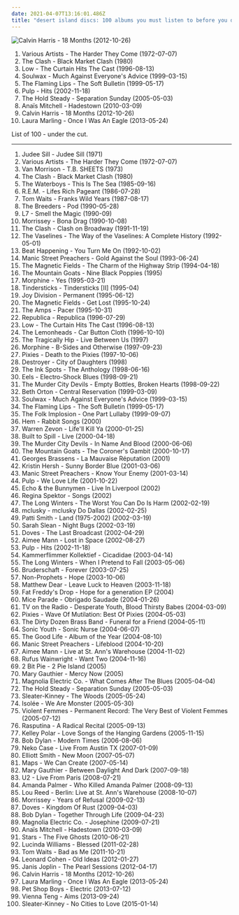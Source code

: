 ```yaml
---
date: 2021-04-07T13:16:01.486Z
title: "desert island discs: 100 albums you must listen to before you die"
---
```

![Calvin Harris - 18 Months (2012-10-26)](http://coverartarchive.org/release/4e32dd65-ee0b-47d0-a217-93752224f93f/11608487637-500.jpg "Calvin Harris - 18 Months (2012-10-26)")
<ol class="albums">
<li data-cover="https://img.discogs.com/kOWJpUyL3F_FpQ3HdX3TzTL03so=/fit-in/538x536/filters:strip_icc():format(jpeg):mode_rgb():quality(90)/discogs-images/R-393159-1176250241.jpeg.jpg" data-tags="soundtrack, reggae, reggae-pop, desert island discs, pitchfork 70s, rs 500 best, sjc" role="button">Various Artists - The Harder They Come (1972-07-07)</li>
<li data-cover="https://via.placeholder.com/450" data-tags="80s, post-punk, clash, desert island discs, my vinyl, own on cassette, vidette, sjc" role="button">The Clash - Black Market Clash (1980)</li>
<li data-cover="https://via.placeholder.com/450" data-tags="rock, indie rock, 90s, explorations, slowcore, low, want, sometimes i feel so happy, full tracks, desert island discs, 20 favorite albums of 1996, early work, revive the nineties" role="button">Low - The Curtain Hits The Cast (1996-08-13)</li>
<li data-cover="https://via.placeholder.com/450" data-tags="90s, albums i own on cd" role="button">Soulwax - Much Against Everyone's Advice (1999-03-15)</li>
<li data-cover="http://coverartarchive.org/release/58e26176-9898-4a7e-837f-fcb221f1dfc1/21047497043-500.jpg" data-tags="indie, 90s, alternative, rock" role="button">The Flaming Lips - The Soft Bulletin (1999-05-17)</li>
<li data-cover="https://via.placeholder.com/450" data-tags="indie, rock, britpop, sheffield allsorts, fear of music" role="button">Pulp - Hits (2002-11-18)</li>
<li data-cover="https://img.discogs.com/zglsbKAcHiIS-ejfAIagUpjrYMo=/fit-in/600x615/filters:strip_icc():format(jpeg):mode_rgb():quality(90)/discogs-images/R-660171-1499753855-2263.jpeg.jpg" data-tags="rock, indie" role="button">The Hold Steady - Separation Sunday (2005-05-03)</li>
<li data-cover="http://coverartarchive.org/release/58145268-9ecd-42f5-9f1c-4e7968c7d285/4828304228-500.jpg" data-tags="folk, epic, contemporary folk, romantic, melodic, quirky, soundtracks, energetic, narrative, passionate, literate, musical, irreverent, organic, rainy day, confident, earnest, provocative, uncompromising, dramatic, bittersweet, eerie, intimate, earthy, elegant, alternative folk, yearning, warm, lyrical, flowing, poignant, detached, playful, sensual, delicate, lush, wistful, witty, enigmatic, tender, philosophical, unsettling, desperate, graceful, elaborate, gutsy, lively, 2010 releases, desert island albums, flawless albums, ambitious, elegiac, serious, kinetic, desert island discs, cosmopolitan, folk opera, physical cds i actually own, the perfect record" role="button">Anaïs Mitchell - Hadestown (2010-03-09)</li>
<li data-cover="http://coverartarchive.org/release/4e32dd65-ee0b-47d0-a217-93752224f93f/11608487637-500.jpg" data-tags="electronic, dance, house" role="button">Calvin Harris - 18 Months (2012-10-26)</li>
<li data-cover="http://coverartarchive.org/release/bf301708-c09d-4005-b029-65840a08f37f/15696299805-500.jpg" data-tags="folk, contemporary folk, americana, indie folk" role="button">Laura Marling - Once I Was An Eagle (2013-05-24)</li>
</ol>
List of 100 - under the cut.
<!-- more -->

_________________

<ol class="albums">
<li data-cover="https://img.discogs.com/vZ1KA_i6WwspQhA-ftt8QmgsQzA=/fit-in/600x601/filters:strip_icc():format(jpeg):mode_rgb():quality(90)/discogs-images/R-1090091-1493546882-1166.jpeg.jpg" data-tags="70s, folk" role="button">
Judee Sill - Judee Sill (1971)
</li>
<li data-cover="https://img.discogs.com/kOWJpUyL3F_FpQ3HdX3TzTL03so=/fit-in/538x536/filters:strip_icc():format(jpeg):mode_rgb():quality(90)/discogs-images/R-393159-1176250241.jpeg.jpg" data-tags="soundtrack, reggae, reggae-pop, desert island discs, pitchfork 70s, rs 500 best, sjc" role="button">
Various Artists - The Harder They Come (1972-07-07)
</li>
<li data-cover="http://coverartarchive.org/release/a478245b-a608-4813-85b2-36fd09a4d6d2/26942669535-500.jpg" data-tags="rock, 60s, desert island discs, sjc" role="button">
Van Morrison - T.B. SHEETS (1973)
</li>
<li data-cover="https://via.placeholder.com/450" data-tags="80s, post-punk, clash, desert island discs, my vinyl, own on cassette, vidette, sjc" role="button">
The Clash - Black Market Clash (1980)
</li>
<li data-cover="https://via.placeholder.com/450" data-tags="folk rock, rock" role="button">
The Waterboys - This Is The Sea (1985-09-16)
</li>
<li data-cover="http://coverartarchive.org/release/1f233a68-c3c2-348b-a135-10edc450edf7/25408536436-500.jpg" data-tags="80s, alternative rock" role="button">
R.E.M. - Lifes Rich Pageant (1986-07-28)
</li>
<li data-cover="http://coverartarchive.org/release/541d890a-9ecd-4d75-8db3-883b706d434a/4010641500-500.jpg" data-tags="blues, singer-songwriter" role="button">
Tom Waits - Franks Wild Years (1987-08-17)
</li>
<li data-cover="http://coverartarchive.org/release/213f1d8f-9233-3b6d-822d-d10f81e39e8d/13112905140-500.jpg" data-tags="rock, alternative, indie rock, 90s, 4ad, steve albini, indie, female vocalists" role="button">
The Breeders - Pod (1990-05-28)
</li>
<li data-cover="https://via.placeholder.com/450" data-tags="riot grrrl" role="button">
L7 - Smell the Magic (1990-09)
</li>
<li data-cover="http://coverartarchive.org/release/74678f8d-80a8-3091-ada8-89d617241547/22697273580-500.jpg" data-tags="morrissey, alternative" role="button">
Morrissey - Bona Drag (1990-10-08)
</li>
<li data-cover="http://coverartarchive.org/release/8dc0d4c7-b26c-455e-b7df-2319c0da6b28/7983528242-500.jpg" data-tags="the guardian list of 1000 albums to hear before you die" role="button">
The Clash - Clash on Broadway (1991-11-19)
</li>
<li data-cover="http://coverartarchive.org/release/d16fceb3-9852-41d3-b9be-8d50fd110ae7/15842770700-500.jpg" data-tags="twee, scotland is for lovers" role="button">
The Vaselines - The Way of the Vaselines: A Complete History (1992-05-01)
</li>
<li data-cover="https://img.discogs.com/sNIqdOYvfwEjeUq7LbGClVOGEpw=/fit-in/301x300/filters:strip_icc():format(jpeg):mode_rgb():quality(90)/discogs-images/R-3211956-1320686677.jpeg.jpg" data-tags="twee, indie pop, twee pop, 90s" role="button">
Beat Happening - You Turn Me On (1992-10-02)
</li>
<li data-cover="http://coverartarchive.org/release/9187f0d2-f9c7-4e4f-959f-f67da371dd7e/1666908080-500.jpg" data-tags="90s, alternative rock" role="button">
Manic Street Preachers - Gold Against the Soul (1993-06-24)
</li>
<li data-cover="https://img.discogs.com/SxMPTUWOHdQBiIWVV3H7JrmTI9A=/fit-in/600x584/filters:strip_icc():format(jpeg):mode_rgb():quality(90)/discogs-images/R-1494649-1295275076.jpeg.jpg" data-tags="indie, 90s" role="button">
The Magnetic Fields - The Charm of the Highway Strip (1994-04-18)
</li>
<li data-cover="http://coverartarchive.org/release/2345b971-b2bc-47bb-963f-cf8aede74b2a/7927140622-500.jpg" data-tags="folk, indie rock, singer-songwriter, folk rock, desert island discs" role="button">
The Mountain Goats - Nine Black Poppies (1995)
</li>
<li data-cover="https://img.discogs.com/pEkA8NMhit904bjmJXAfE8BuKhw=/fit-in/350x350/filters:strip_icc():format(jpeg):mode_rgb():quality(90)/discogs-images/R-3546778-1334755331.jpeg.jpg" data-tags="morphine" role="button">
Morphine - Yes (1995-03-21)
</li>
<li data-cover="https://img.discogs.com/rskzeijYKyUBSp_3O6sDj3NSOrM=/fit-in/380x600/filters:strip_icc():format(jpeg):mode_rgb():quality(90)/discogs-images/R-926785-1173647488.jpeg.jpg" data-tags="indie, rock, chamber pop" role="button">
Tindersticks - Tindersticks [II] (1995-04)
</li>
<li data-cover="http://coverartarchive.org/release/d7c9e8c6-b057-4f48-b04e-c460ec924eff/11920495341-500.jpg" data-tags="post-punk" role="button">
Joy Division - Permanent (1995-06-12)
</li>
<li data-cover="https://img.discogs.com/Aom3nC0ohHutlZHi-maPQevzBXY=/fit-in/600x596/filters:strip_icc():format(jpeg):mode_rgb():quality(90)/discogs-images/R-1316874-1293192052.jpeg.jpg" data-tags="synthpop" role="button">
The Magnetic Fields - Get Lost (1995-10-24)
</li>
<li data-cover="http://coverartarchive.org/release/8ee6b6b1-fe79-4935-b229-50f64b87cb17/7786670567-500.jpg" data-tags="4ad" role="button">
The Amps - Pacer (1995-10-31)
</li>
<li data-cover="http://coverartarchive.org/release/c6bee5c2-f5b2-3339-ab89-a13f7d7c1f41/13753506399-500.jpg" data-tags="female vocalists, indie rock, 90s, pop-rock" role="button">
Republica - Republica (1996-07-29)
</li>
<li data-cover="https://via.placeholder.com/450" data-tags="rock, indie rock, 90s, explorations, slowcore, low, want, sometimes i feel so happy, full tracks, desert island discs, 20 favorite albums of 1996, early work, revive the nineties" role="button">
Low - The Curtain Hits The Cast (1996-08-13)
</li>
<li data-cover="http://coverartarchive.org/release/76f6f7a8-4f91-42d4-849a-3c59ac2924da/24966254250-500.jpg" data-tags="indie, rock, alternative rock, 90s" role="button">
The Lemonheads - Car Button Cloth (1996-10-10)
</li>
<li data-cover="http://coverartarchive.org/release/e4895e4d-859c-48e4-966c-18ee276bade1/15415720886-500.jpg" data-tags="desert island discs" role="button">
The Tragically Hip - Live Between Us (1997)
</li>
<li data-cover="https://img.discogs.com/b-FBPjm0GqlUyO2vV65Fa3GwmHQ=/fit-in/600x622/filters:strip_icc():format(jpeg):mode_rgb():quality(90)/discogs-images/R-5040125-1467635776-3609.jpeg.jpg" data-tags="blues rock" role="button">
Morphine - B-Sides and Otherwise (1997-09-23)
</li>
<li data-cover="http://coverartarchive.org/release/51413ed2-fae9-47f2-9759-b0b98434836c/1156807663-500.jpg" data-tags="alternative rock" role="button">
Pixies - Death to the Pixies (1997-10-06)
</li>
<li data-cover="http://coverartarchive.org/release/57a5da39-729b-3352-9c95-e9b390e22e08/16155956543-500.jpg" data-tags="sad, canadian, 90s" role="button">
Destroyer - City of Daughters (1998)
</li>
<li data-cover="https://img.discogs.com/VO22300uDqVLZwiT4NF515eK0oY=/fit-in/500x491/filters:strip_icc():format(jpeg):mode_rgb():quality(90)/discogs-images/R-5902490-1405871731-2823.jpeg.jpg" data-tags="jazz, desert island discs, collected, out of order" role="button">
The Ink Spots - The Anthology (1998-06-16)
</li>
<li data-cover="http://coverartarchive.org/release/18274d01-86aa-4f26-ab80-5526bd285d9b/5129179403-500.jpg" data-tags="90s, indie rock" role="button">
Eels - Electro-Shock Blues (1998-09-21)
</li>
<li data-cover="http://coverartarchive.org/release/1833e684-c6e4-3896-b766-339903b983d2/15531441645-500.jpg" data-tags="punk rock, rock and roll, desert island discs, where is my bong, drunk tank singalong tune" role="button">
The Murder City Devils - Empty Bottles, Broken Hearts (1998-09-22)
</li>
<li data-cover="http://coverartarchive.org/release/e52667e4-6e44-3092-bce5-0c35c44d3057/9518252678-500.jpg" data-tags="folk, singer-songwriter" role="button">
Beth Orton - Central Reservation (1999-03-09)
</li>
<li data-cover="https://via.placeholder.com/450" data-tags="90s, albums i own on cd" role="button">
Soulwax - Much Against Everyone's Advice (1999-03-15)
</li>
<li data-cover="http://coverartarchive.org/release/58e26176-9898-4a7e-837f-fcb221f1dfc1/21047497043-500.jpg" data-tags="indie, 90s, alternative, rock" role="button">
The Flaming Lips - The Soft Bulletin (1999-05-17)
</li>
<li data-cover="http://coverartarchive.org/release/8575fd42-419b-494b-933c-f00b66192cb2/15753249630-500.jpg" data-tags="indie, rock, awesome bass, desert island discs, own it, buythis, albums to dl" role="button">
The Folk Implosion - One Part Lullaby (1999-09-07)
</li>
<li data-cover="https://img.discogs.com/mzrlfh0QWWb39FzQZz6tWxtTFdg=/fit-in/600x600/filters:strip_icc():format(jpeg):mode_rgb():quality(90)/discogs-images/R-958023-1177482020.jpeg.jpg" data-tags="female vocalists" role="button">
Hem - Rabbit Songs (2000)
</li>
<li data-cover="http://coverartarchive.org/release/dd7859da-63b8-46d0-b811-e05e11a2c1c2/24875604394-500.jpg" data-tags="rock, 2000s" role="button">
Warren Zevon - Life'll Kill Ya (2000-01-25)
</li>
<li data-cover="http://coverartarchive.org/release/8eb5fba9-e6fe-46db-8ff4-1ab77e1096f4/7940771884-500.jpg" data-tags="indie, rock" role="button">
Built to Spill - Live (2000-04-18)
</li>
<li data-cover="http://coverartarchive.org/release/ee70adc5-ad51-4974-b272-bf6282719875/25101692738-500.jpg" data-tags="punk rock, rock and roll, garage punk, desert island discs, where is my bong, headbangers ball, drunk tank singalong tune" role="button">
The Murder City Devils - In Name And Blood (2000-06-06)
</li>
<li data-cover="http://coverartarchive.org/release/e022d75b-efad-4e5d-a192-970888da9532/7927188368-500.jpg" data-tags="indie, folk, acoustic" role="button">
The Mountain Goats - The Coroner's Gambit (2000-10-17)
</li>
<li data-cover="http://coverartarchive.org/release/ef7832c2-369c-40c3-a148-527e2b59c5b6/3496279385-500.jpg" data-tags="french" role="button">
Georges Brassens - La Mauvaise Réputation (2001)
</li>
<li data-cover="http://coverartarchive.org/release/c1eedf21-be23-48eb-b079-61ff3c2941e5/2377901046-500.jpg" data-tags="alternative, singer-songwriter, 00s, desert island discs" role="button">
Kristin Hersh - Sunny Border Blue (2001-03-06)
</li>
<li data-cover="https://img.discogs.com/BtU1YkotzVIjpB_8c23e3EHr_so=/fit-in/600x939/filters:strip_icc():format(jpeg):mode_rgb():quality(90)/discogs-images/R-8194197-1569744019-7938.jpeg.jpg" data-tags="rock, 00s" role="button">
Manic Street Preachers - Know Your Enemy (2001-03-14)
</li>
<li data-cover="http://coverartarchive.org/release/d8f8d195-b0ce-43c7-9435-ad236478cf9c/17812400344-500.jpg" data-tags="britpop" role="button">
Pulp - We Love Life (2001-10-22)
</li>
<li data-cover="http://coverartarchive.org/release/c1f1819a-ce97-4f2c-bff7-54f8dd2be70b/12885144100-500.jpg" data-tags="alternative, new wave, live, liverpool, echo & the bunnymen, deleted, live album, desert island discs, flashback alternatives, brilliant albums, sjc, live in liverpool" role="button">
Echo & the Bunnymen - Live In Liverpool (2002)
</li>
<li data-cover="http://coverartarchive.org/release/fcb8a3df-61cc-450e-9c9a-fbcfddffae84/16146902869-500.jpg" data-tags="piano, female vocalists" role="button">
Regina Spektor - Songs (2002)
</li>
<li data-cover="http://coverartarchive.org/release/61dfc0c1-9057-41c5-b788-a8cfe26c633a/17647597715-500.jpg" data-tags="indie, seattle, indie rock, bounce, euphoric, 2000s, blissful, barsuk, cathartic, clutter, plaintive, folksy, desert island discs, barsuk: generalized, the long winters, albums acquired in 2011" role="button">
The Long Winters - The Worst You Can Do Is Harm (2002-02-19)
</li>
<li data-cover="http://coverartarchive.org/release/c9b684e7-1820-4f91-a43b-ebf12c580d9f/6624706040-500.jpg" data-tags="noise rock" role="button">
mclusky - mclusky Do Dallas (2002-02-25)
</li>
<li data-cover="http://coverartarchive.org/release/b2273268-4069-415a-bd3a-f585221511a7/7615476194-500.jpg" data-tags="singer-songwriter, desert island discs, own it" role="button">
Patti Smith - Land (1975-2002) (2002-03-19)
</li>
<li data-cover="http://coverartarchive.org/release/f9416d61-7016-4dbd-bda3-7a1ec0d35735/5312408655-500.jpg" data-tags="singer-songwriter, 00s" role="button">
Sarah Slean - Night Bugs (2002-03-19)
</li>
<li data-cover="http://coverartarchive.org/release/5e306f81-9a7c-3d3a-9393-43dd35440717/24893740190-500.jpg" data-tags="britpop, indie" role="button">
Doves - The Last Broadcast (2002-04-29)
</li>
<li data-cover="http://coverartarchive.org/release/8fc6366c-ad31-4825-80b0-b2830ba9712b/10272280281-500.jpg" data-tags="singer-songwriter, female vocalists" role="button">
Aimee Mann - Lost in Space (2002-08-27)
</li>
<li data-cover="https://via.placeholder.com/450" data-tags="indie, rock, britpop, sheffield allsorts, fear of music" role="button">
Pulp - Hits (2002-11-18)
</li>
<li data-cover="http://coverartarchive.org/release/1191245c-bfdd-439b-a775-33e33b2a231e/17406169110-500.jpg" data-tags="dark jazz" role="button">
Kammerflimmer Kollektief - Cicadidae (2003-04-14)
</li>
<li data-cover="http://coverartarchive.org/release/3e5e8698-8ed5-4807-ba58-dc91e1685a37/17600926681-500.jpg" data-tags="barsuk" role="button">
The Long Winters - When I Pretend to Fall (2003-05-06)
</li>
<li data-cover="https://img.discogs.com/x_ZXbTXhgJAS1mE58lQEzzO1UJg=/fit-in/426x600/filters:strip_icc():format(jpeg):mode_rgb():quality(90)/discogs-images/R-175867-1555449374-8049.png.jpg" data-tags="industrial, ebm, desert island discs, recommendable" role="button">
Bruderschaft - Forever (2003-07-25)
</li>
<li data-cover="http://coverartarchive.org/release/83267759-636c-4bf5-9206-48d65f24fe25/26396017496-500.jpg" data-tags="hip-hop" role="button">
Non-Prophets - Hope (2003-10-06)
</li>
<li data-cover="http://coverartarchive.org/release/ab33d59d-8e92-4487-8635-6a00f2549062/7729589344-500.jpg" data-tags="minimal" role="button">
Matthew Dear - Leave Luck to Heaven (2003-11-18)
</li>
<li data-cover="http://coverartarchive.org/release/3091b679-2b44-4b33-b182-cfb13e9e3c6c/2842870569-500.jpg" data-tags="reggae, dub, new zealand, sonar kollektiv, desert island discs, in queue" role="button">
Fat Freddy's Drop - Hope for a generation EP (2004)
</li>
<li data-cover="http://coverartarchive.org/release/5e1d0431-64dd-4e59-85c9-bdc0e311dcb7/4506037751-500.jpg" data-tags="electronica, post-rock" role="button">
Mice Parade - Obrigado Saudade (2004-01-26)
</li>
<li data-cover="http://coverartarchive.org/release/f9cafd68-0169-4480-8d12-8583375bc173/13899396319-500.jpg" data-tags="indie rock" role="button">
TV on the Radio - Desperate Youth, Blood Thirsty Babes (2004-03-09)
</li>
<li data-cover="http://coverartarchive.org/release/7764cb26-a401-4214-9d30-be0bde7f3f19/1817430121-500.jpg" data-tags="rock" role="button">
Pixies - Wave Of Mutilation: Best Of Pixies (2004-05-03)
</li>
<li data-cover="http://coverartarchive.org/release/891e569a-c30e-45d8-a6e1-4b15953368c5/6193201031-500.jpg" data-tags="jazz, big band, new orleans, mixup, brisk sound, jazzy beats, praise and worship, desert island discs, groovy beats, jazzy flavoured, ropeadope tastemaker, kid24" role="button">
The Dirty Dozen Brass Band - Funeral for a Friend (2004-05-11)
</li>
<li data-cover="http://coverartarchive.org/release/7d60edd1-f1d0-4c29-a2a3-f9ad2d3f2de7/4808033952-500.jpg" data-tags="alternative rock" role="button">
Sonic Youth - Sonic Nurse (2004-06-07)
</li>
<li data-cover="http://coverartarchive.org/release/9e693403-f000-3fcf-abdb-2eaa4a129f71/19206229015-500.jpg" data-tags="indie rock, indie" role="button">
The Good Life - Album of the Year (2004-08-10)
</li>
<li data-cover="https://img.discogs.com/iJ1uU2VMCxYbEZpMj8xa2ne3sjI=/fit-in/600x600/filters:strip_icc():format(jpeg):mode_rgb():quality(90)/discogs-images/R-4576544-1368882873-4855.jpeg.jpg" data-tags="rock, 00s, alternative, criminally underrated" role="button">
Manic Street Preachers - Lifeblood (2004-10-20)
</li>
<li data-cover="http://coverartarchive.org/release/caad5131-d9a4-43f4-9db3-06d83616d89d/8553308818-500.jpg" data-tags="live" role="button">
Aimee Mann - Live at St. Ann's Warehouse (2004-11-02)
</li>
<li data-cover="https://img.discogs.com/3waKR4XxTJ5AsOA8BWGWHiUUw9k=/fit-in/600x517/filters:strip_icc():format(jpeg):mode_rgb():quality(90)/discogs-images/R-11072812-1520800595-4024.jpeg.jpg" data-tags="indie, singer-songwriter" role="button">
Rufus Wainwright - Want Two (2004-11-16)
</li>
<li data-cover="https://img.discogs.com/PNQ7bmMrwQm8N_Ymlm8zRbTPAeM=/fit-in/600x599/filters:strip_icc():format(jpeg):mode_rgb():quality(90)/discogs-images/R-781243-1187448395.jpeg.jpg" data-tags="electronic, british, progressive house, 00s, one little indian, desert island discs" role="button">
2 Bit Pie - 2 Pie Island (2005)
</li>
<li data-cover="http://coverartarchive.org/release/6903fcb9-4359-49d8-ad31-73a97296b710/8722040709-500.jpg" data-tags="country, americana, alt-country, 00s, purchased 09, desert island discs, m gauthier" role="button">
Mary Gauthier - Mercy Now (2005)
</li>
<li data-cover="http://coverartarchive.org/release/3540c65f-cd1c-3575-ac0c-ccff3b57b053/15329187407-500.jpg" data-tags="00s" role="button">
Magnolia Electric Co. - What Comes After The Blues (2005-04-04)
</li>
<li data-cover="https://img.discogs.com/zglsbKAcHiIS-ejfAIagUpjrYMo=/fit-in/600x615/filters:strip_icc():format(jpeg):mode_rgb():quality(90)/discogs-images/R-660171-1499753855-2263.jpeg.jpg" data-tags="rock, indie" role="button">
The Hold Steady - Separation Sunday (2005-05-03)
</li>
<li data-cover="http://coverartarchive.org/release/75a61f20-20f4-3255-a890-b4868ba2e169/8845794719-500.jpg" data-tags="indie, rock, alternative rock, indie rock" role="button">
Sleater-Kinney - The Woods (2005-05-24)
</li>
<li data-cover="https://img.discogs.com/miSQF1ZEr8MuVJ4BUikC7w0adAM=/fit-in/600x597/filters:strip_icc():format(jpeg):mode_rgb():quality(90)/discogs-images/R-458743-1504905798-8860.jpeg.jpg" data-tags="electronic, minimal" role="button">
Isolée - We Are Monster (2005-05-30)
</li>
<li data-cover="http://coverartarchive.org/release/8f977712-f3b4-4a9a-ade3-24a071e4a1fc/6625176890-500.jpg" data-tags="indie, 80s, punk, alternative" role="button">
Violent Femmes - Permanent Record: The Very Best of Violent Femmes (2005-07-12)
</li>
<li data-cover="http://coverartarchive.org/release/fe5d107a-be6e-466d-8d29-72f79ee42734/11959642682-500.jpg" data-tags="live, rasputina, desert island discs, mel fave albums, mel fave music, lauraann163" role="button">
Rasputina - A Radical Recital (2005-09-13)
</li>
<li data-cover="http://coverartarchive.org/release/4d0f5e8d-d27e-4fcb-98e9-8c9cb6492146/23900360741-500.jpg" data-tags="chillout, electroclash, 00s, emusic, yummy, favs, boomkat, desert island discs, stylusmagazine top albums 2005, lekkah, curso de armonica, 2000-luvun elektroniset klassikot, 4nas, my electronic music, little love, nadh, vemu, mmwm, tasty album from top to bottom" role="button">
Kelley Polar - Love Songs of the Hanging Gardens (2005-11-15)
</li>
<li data-cover="https://img.discogs.com/fRz-6uhvDD3K-L3mSc1ze2pg0Z4=/fit-in/600x596/filters:strip_icc():format(jpeg):mode_rgb():quality(90)/discogs-images/R-9708867-1485281444-1711.jpeg.jpg" data-tags="folk, singer-songwriter, folk rock, rock, 00s" role="button">
Bob Dylan - Modern Times (2006-08-06)
</li>
<li data-cover="https://img.discogs.com/n0K4zxaOPiabxNI1S_UVJRPyhWs=/fit-in/412x550/filters:strip_icc():format(jpeg):mode_rgb():quality(90)/discogs-images/R-5040396-1426821719-9881.jpeg.jpg" data-tags="americana, alt-country, live, neko case, country noir, desert island discs, my whole damn collection, red shoes desert island, absolutely fucking perfect, tdhassociation" role="button">
Neko Case - Live From Austin TX (2007-01-09)
</li>
<li data-cover="https://img.discogs.com/lU-jb1-v8HnHNIeuFYS8UuKtkNY=/fit-in/600x600/filters:strip_icc():format(jpeg):mode_rgb():quality(90)/discogs-images/R-9832099-1487024275-2085.jpeg.jpg" data-tags="singer-songwriter, indie, indie rock" role="button">
Elliott Smith - New Moon (2007-05-07)
</li>
<li data-cover="http://coverartarchive.org/release/b6389468-5eed-4659-b841-598a7dab4ac7/14358239230-500.jpg" data-tags="the best albums are the best albums, things i liked about 2007" role="button">
Maps - We Can Create (2007-05-14)
</li>
<li data-cover="https://img.discogs.com/bS6O7UNsC5xQl0_oPP1B4FKWruA=/fit-in/600x596/filters:strip_icc():format(jpeg):mode_rgb():quality(90)/discogs-images/R-2068990-1612816256-2927.jpeg.jpg" data-tags="singer-songwriter, alt-country" role="button">
Mary Gauthier - Between Daylight And Dark (2007-09-18)
</li>
<li data-cover="http://coverartarchive.org/release/e089c521-16fd-42c5-abf7-ee79fb6231fd/11994441629-500.jpg" data-tags="rock, irish, live, compilations, desert island discs" role="button">
U2 - Live From Paris (2008-07-21)
</li>
<li data-cover="http://coverartarchive.org/release/5048b8c6-1214-4836-a48f-c2df38eaf099/7240585489-500.jpg" data-tags="alternative, cabaret" role="button">
Amanda Palmer - Who Killed Amanda Palmer (2008-09-13)
</li>
<li data-cover="http://coverartarchive.org/release/3f0b4df8-7aff-4d4d-97fe-b2009252ec11/15458551821-500.jpg" data-tags="rock, live, emusic, desert island discs" role="button">
Lou Reed - Berlin: Live at St. Ann's Warehouse (2008-10-07)
</li>
<li data-cover="https://img.discogs.com/3W0xB4mt2YDIZh8CLaxKgiOICJc=/fit-in/600x373/filters:strip_icc():format(jpeg):mode_rgb():quality(90)/discogs-images/R-4596472-1369480147-6877.jpeg.jpg" data-tags="indie, alternative, 00s" role="button">
Morrissey - Years of Refusal (2009-02-13)
</li>
<li data-cover="http://coverartarchive.org/release/3d1a7c20-2a4e-3a46-9d5d-f56d6d62d40d/15284686655-500.jpg" data-tags="indie rock" role="button">
Doves - Kingdom Of Rust (2009-04-03)
</li>
<li data-cover="https://img.discogs.com/0p4IeHnrBKzwZbaUP2XNQnSMdbY=/fit-in/300x300/filters:strip_icc():format(jpeg):mode_rgb():quality(90)/discogs-images/R-4328080-1361870851-6165.jpeg.jpg" data-tags="rock, folk, folk rock, 00s" role="button">
Bob Dylan - Together Through Life (2009-04-23)
</li>
<li data-cover="http://coverartarchive.org/release/0df19cac-877c-4dae-9c09-83f1509ee181/21009277200-500.jpg" data-tags="indie, alt country" role="button">
Magnolia Electric Co. - Josephine (2009-07-21)
</li>
<li data-cover="http://coverartarchive.org/release/58145268-9ecd-42f5-9f1c-4e7968c7d285/4828304228-500.jpg" data-tags="folk, epic, contemporary folk, romantic, melodic, quirky, soundtracks, energetic, narrative, passionate, literate, musical, irreverent, organic, rainy day, confident, earnest, provocative, uncompromising, dramatic, bittersweet, eerie, intimate, earthy, elegant, alternative folk, yearning, warm, lyrical, flowing, poignant, detached, playful, sensual, delicate, lush, wistful, witty, enigmatic, tender, philosophical, unsettling, desperate, graceful, elaborate, gutsy, lively, 2010 releases, desert island albums, flawless albums, ambitious, elegiac, serious, kinetic, desert island discs, cosmopolitan, folk opera, physical cds i actually own, the perfect record" role="button">
Anaïs Mitchell - Hadestown (2010-03-09)
</li>
<li data-cover="http://coverartarchive.org/release/50b1784e-fe17-4944-80af-604a7f27f892/22157262431-500.jpg" data-tags="indie pop" role="button">
Stars - The Five Ghosts (2010-06-21)
</li>
<li data-cover="http://coverartarchive.org/release/b076a88f-2e7d-43ef-83bc-00bfc177ac58/8759210775-500.jpg" data-tags="country, folk, americana, modern blues, southern soul" role="button">
Lucinda Williams - Blessed (2011-02-28)
</li>
<li data-cover="http://coverartarchive.org/release/95501339-d993-49d8-8bb0-54cb98464c29/13194367606-500.jpg" data-tags="alternative rock" role="button">
Tom Waits - Bad as Me (2011-10-21)
</li>
<li data-cover="http://coverartarchive.org/release/b02dd44e-2b35-44f1-8001-768fc94f5d14/4083920556-500.jpg" data-tags="singer-songwriter" role="button">
Leonard Cohen - Old Ideas (2012-01-27)
</li>
<li data-cover="http://coverartarchive.org/release/08c83bf9-2c78-4322-8d30-eef6a98e61fb/15621543612-500.jpg" data-tags="classic rock, rock, female vocalists, blues rock, janis joplin, desert island discs, queen of rock" role="button">
Janis Joplin - The Pearl Sessions (2012-04-17)
</li>
<li data-cover="http://coverartarchive.org/release/4e32dd65-ee0b-47d0-a217-93752224f93f/11608487637-500.jpg" data-tags="electronic, dance, house" role="button">
Calvin Harris - 18 Months (2012-10-26)
</li>
<li data-cover="http://coverartarchive.org/release/bf301708-c09d-4005-b029-65840a08f37f/15696299805-500.jpg" data-tags="folk, contemporary folk, americana, indie folk" role="button">
Laura Marling - Once I Was An Eagle (2013-05-24)
</li>
<li data-cover="https://img.discogs.com/X56TsAaQVcGJByBtuBvgWIlUTDc=/fit-in/392x600/filters:strip_icc():format(jpeg):mode_rgb():quality(90)/discogs-images/R-1565810-1228855541.jpeg.jpg" data-tags="synthpop" role="button">
Pet Shop Boys - Electric (2013-07-12)
</li>
<li data-cover="https://img.discogs.com/M35ONB_rnqWIgf2ovcOpCBifoNI=/fit-in/505x470/filters:strip_icc():format(jpeg):mode_rgb():quality(90)/discogs-images/R-6213774-1483435653-5850.jpeg.jpg" data-tags="singer-songwriter, vienna teng, desert island discs" role="button">
Vienna Teng - Aims (2013-09-24)
</li>
<li data-cover="http://coverartarchive.org/release/1d49f64c-ac5a-4d94-8486-6aceaba59046/8701541128-500.jpg" data-tags="indie rock, 2015 releases" role="button">
Sleater-Kinney - No Cities to Love (2015-01-14)
</li>
</ol>
